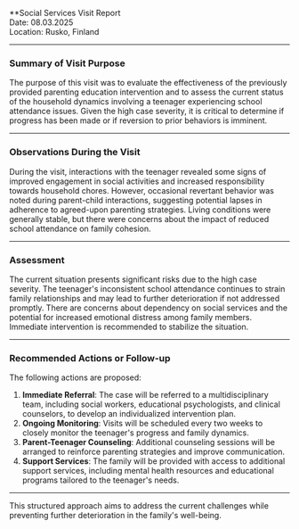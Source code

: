 

**Social Services Visit Report  
Date: 08.03.2025  
Location: Rusko, Finland  

---

### Summary of Visit Purpose  
The purpose of this visit was to evaluate the effectiveness of the previously provided parenting education intervention and to assess the current status of the household dynamics involving a teenager experiencing school attendance issues. Given the high case severity, it is critical to determine if progress has been made or if reversion to prior behaviors is imminent.

---

### Observations During the Visit  
During the visit, interactions with the teenager revealed some signs of improved engagement in social activities and increased responsibility towards household chores. However, occasional revertant behavior was noted during parent-child interactions, suggesting potential lapses in adherence to agreed-upon parenting strategies. Living conditions were generally stable, but there were concerns about the impact of reduced school attendance on family cohesion.

---

### Assessment  
The current situation presents significant risks due to the high case severity. The teenager's inconsistent school attendance continues to strain family relationships and may lead to further deterioration if not addressed promptly. There are concerns about dependency on social services and the potential for increased emotional distress among family members. Immediate intervention is recommended to stabilize the situation.

---

### Recommended Actions or Follow-up  
The following actions are proposed:  
1. **Immediate Referral**: The case will be referred to a multidisciplinary team, including social workers, educational psychologists, and clinical counselors, to develop an individualized intervention plan.  
2. **Ongoing Monitoring**: Visits will be scheduled every two weeks to closely monitor the teenager's progress and family dynamics.  
3. **Parent-Teenager Counseling**: Additional counseling sessions will be arranged to reinforce parenting strategies and improve communication.  
4. **Support Services**: The family will be provided with access to additional support services, including mental health resources and educational programs tailored to the teenager's needs.  

---

This structured approach aims to address the current challenges while preventing further deterioration in the family's well-being.